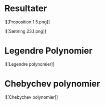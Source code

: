 # Resultater
![[Proposition 1.5.png]]

![[Sætning 23.1.png]]

# Legendre Polynomier
![[Legendre polynomier]]
# Chebychev polynomier
![[Chebychev polynomier]]